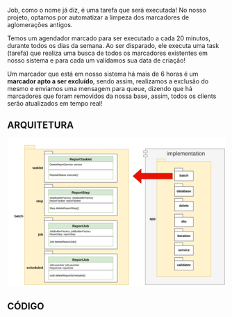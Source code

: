 Job, como o nome já diz, é uma tarefa que será executada! No nosso projeto, optamos por automatizar a limpeza dos marcadores de aglomerações antigos.

Temos um agendador marcado para ser executado a cada 20 minutos, durante todos os dias da semana. Ao ser disparado, ele executa uma task (tarefa) que realiza uma busca de todos os marcadores existentes em nosso sistema e para cada um validamos sua data de criação!

Um  marcador que está em nosso sistema há mais de 6 horas é um **marcador apto a ser excluído**, sendo assim, realizamos a exclusão do mesmo e enviamos uma mensagem para queue, dizendo que há marcadores que foram removidos da nossa base, assim, todos os clients serão atualizados em tempo real!


## ARQUITETURA

![macro impl batch backend](https://github.com/TCC-Senac-Brunno-Eduardo/docs/blob/master/Arquitetura/batch_implementation_macro.jpg)

## CÓDIGO


